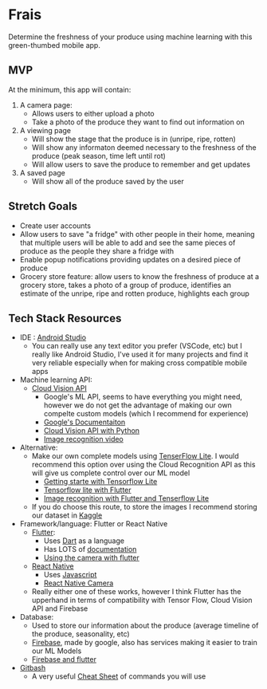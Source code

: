 # Frais

Determine the freshness of your produce using machine learning with this green-thumbed mobile app.
## MVP

At the minimum, this app will contain:
1)  A camera page:
    * Allows users to either upload a photo 
    * Take a photo of the produce they want to find out information on
2) A viewing page
    * Will show the stage that the produce is in (unripe, ripe, rotten)
    * Will show any informaton deemed necessary to the freshness of the produce (peak season, time left until rot)
    * Will allow users to save the produce to remember and get updates
3)  A saved page
    * Will show all of the produce saved by the user
## Stretch Goals

- Create user accounts
- Allow users to save "a fridge" with other people in their home, meaning that multiple users will be able to add and see the same pieces of produce as the people they share  a fridge with
- Enable popup notifications providing updates on a desired piece of produce
- Grocery store feature: allow users to know the freshness of produce at a grocery store, takes a photo of a group of produce, identifies an estimate of the unripe, ripe and rotten produce, highlights each group
## Tech Stack Resources

 * IDE : [Android Studio](https://developer.android.com/studio)
    - You can really use any text editor you prefer (VSCode, etc) but I really like Android Studio, I've used it for many projects and find it very reliable especially when for making cross compatible mobile apps    
* Machine learning API: 
  * [Cloud Vision API](hhttps://cloud.google.com/vision)
    * Google's ML API, seems to have everything you might need, however we do not get the advantage of making our own compelte custom models (which I recommend for experience)
    * [Google's Documentaiton](https://cloud.google.com/vision/docs/tutorials) 
    * [Cloud Vision API with Python](https://codelabs.developers.google.com/codelabs/cloud-vision-api-python#0)
    * [Image recognition video](https://www.youtube.com/watch?v=BN8aO0LULyw)
* Alternative:
  * Make our own complete models using [TenserFlow Lite](https://www.tensorflow.org/lite). I would recommend this option over using the Cloud Recognition API as this will give us complete control over our ML model
    * [Getting starte with Tensorflow Lite](https://www.tensorflow.org/lite/guide/get_started)
    * [Tensorflow lite with Flutter](https://medium.com/flutterdevs/implementing-tensorflow-lite-in-flutter-c21738e9d35c) 
    * [Image recognition with Flutter and Tenserflow Lite](https://www.google.com/url?sa=t&rct=j&q=&esrc=s&source=web&cd=&cad=rja&uact=8&ved=2ahUKEwjjpcjcpdvuAhWRAZ0JHTETAm4QFjAEegQIBRAC&url=https%3A%2F%2Fheartbeat.fritz.ai%2Fbuilding-a-cross-platform-image-classifier-with-flutter-and-tensorflow-lite-c7789af9b33a&usg=AOvVaw0rYWR_gbhCyWdS45mfuTxN)
  * If you do choose this route, to store the images I recommend storing our dataset in [Kaggle](https://www.kaggle.com/_)
* Framework/language: Flutter or React Native
  * [Flutter](https://flutter.dev/docs):
     * Uses [Dart](https://dart.dev/) as a language
     * Has LOTS of [documentation](https://flutter.dev/docs)
     * [Using the camera with flutter](https://www.raywenderlich.com/4333657-using-the-camera-on-flutter)
  * [React Native](https://reactnative.dev/docs/environment-setup)
    * Uses [Javascript](https://www.javascript.com/resources)
    * [React Native Camera](https://docs.expo.io/versions/latest/sdk/camera/)
  * Really either one of these works, however I think Flutter has the upperhand in terms of compatibility with Tensor Flow, Cloud Vision API and Firebase
* Database:
  * Used to store our information about the produce (average timeline of the produce, seasonality, etc)
  * [Firebase](https://firebase.google.com/), made by google, also has services making it easier to train our ML Models
  * [Firebase and flutter](https://www.youtube.com/watch?v=sfA3NWDBPZ4&list=PL4cUxeGkcC9j--TKIdkb3ISfRbJeJYQwC)
* [Gitbash](https://gitforwindows.org/)
  * A very useful [Cheat Sheet](https://education.github.com/git-cheat-sheet-education.pdf) of commands you will use





